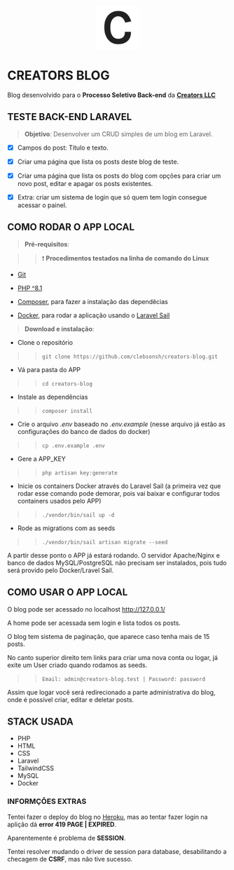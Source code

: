 <p align="center"><img src="https://raw.githubusercontent.com/clebsonsh/creators-blog/master/public/img/logo.png" width="100"></p>

# CREATORS BLOG

Blog desenvolvido para o **Processo Seletivo Back-end** da [**Creators LLC**](https://creators.llc/)

## TESTE BACK-END LARAVEL

> **Objetivo**: Desenvolver um CRUD simples de um blog em Laravel.

-   [x] Campos do post: Título e texto.

-   [x] Criar uma página que lista os posts deste blog de teste.

-   [x] Criar uma página que lista os posts do blog com opções para criar um novo post, editar e apagar os posts existentes.

-   [x] Extra: criar um sistema de login que só quem tem login consegue acessar o painel.

## COMO RODAR O APP LOCAL

> **Pré-requisitos**:

> > :heavy_exclamation_mark: **Procedimentos testados na linha de comando do Linux**

-   [Git](https://git-scm.com/downloads)

-   [PHP ^8.1](https://www.php.net/downloads.php)

-   [Composer](https://getcomposer.org/), para fazer a instalação das dependêcias

-   [Docker](https://docs.docker.com/get-docker/), para rodar a aplicação usando o [Laravel Sail](https://laravel.com/docs/9.x/sail)

> **Download e instalação**:

-   Clone o repositório

> > `git clone https://github.com/clebsonsh/creators-blog.git`

-   Vá para pasta do APP

> > `cd creators-blog`

-   Instale as dependências

> > `composer install`

-   Crie o arquivo _.env_ baseado no _.env.example_ (nesse arquivo já estão as configurações do banco de dados do docker)

> > `cp .env.example .env`

-   Gere a APP_KEY

> > `php artisan key:generate`

-   Inicie os containers Docker através do Laravel Sail (a primeira vez que rodar esse comando pode demorar, pois vai baixar e configurar todos containers usados pelo APP)

> > `./vendor/bin/sail up -d`

-   Rode as migrations com as seeds

> > `./vendor/bin/sail artisan migrate --seed`

A partir desse ponto o APP já estará rodando. O servidor Apache/Nginx e banco de dados MySQL/PostgreSQL não precisam ser instalados, pois tudo será provido pelo Docker/Lravel Sail.

## COMO USAR O APP LOCAL

O blog pode ser acessado no localhost http://127.0.0.1/

A home pode ser acessada sem login e lista todos os posts.

O blog tem sistema de paginação, que aparece caso tenha mais de 15 posts.

No canto superior direito tem links para criar uma nova conta ou logar, já exite um User criado quando rodamos as seeds.

> > `Email: admin@creators-blog.test | Password: password`

Assim que logar você será redirecionado a parte administrativa do blog, onde é possível criar, editar e deletar posts.

## STACK USADA

-   PHP
-   HTML
-   CSS
-   Laravel
-   TailwindCSS
-   MySQL
-   Docker

### INFORMÇÕES EXTRAS

Tentei fazer o deploy do blog no [Heroku](https://creators-dev-blog.herokuapp.com/), mas ao tentar fazer login na aplição dá **error 419 PAGE | EXPIRED**.

Aparentemente é problema de **SESSION**.

Tentei resolver mudando o driver de session para database, desabilitando a checagem de **CSRF**, mas não tive sucesso.
